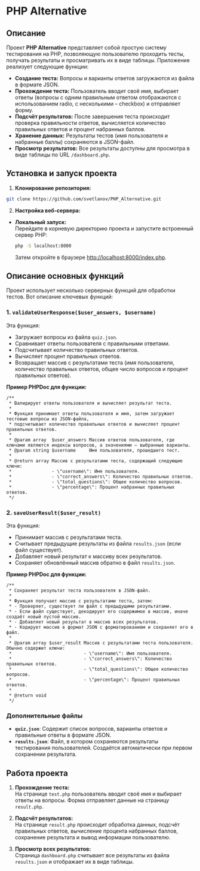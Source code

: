 # PHP Alternative

## Описание

Проект **PHP Alternative** представляет собой простую систему тестирования на PHP, позволяющую пользователю проходить тесты, получать результаты и просматривать их в виде таблицы. Приложение реализует следующие функции:

- **Создание теста:** Вопросы и варианты ответов загружаются из файла в формате JSON.
- **Прохождение теста:** Пользователь вводит своё имя, выбирает ответы (вопросы с одним правильным ответом отображаются с использованием radio, с несколькими – checkbox) и отправляет форму.
- **Подсчёт результатов:** После завершения теста происходит проверка правильности ответов, вычисляется количество правильных ответов и процент набранных баллов.
- **Хранение данных:** Результаты тестов (имя пользователя и набранные баллы) сохраняются в JSON-файл.
- **Просмотр результатов:** Все результаты доступны для просмотра в виде таблицы по URL `/dashboard.php`.

## Установка и запуск проекта

1. **Клонирование репозитория:**

```bash
git clone https://github.com/svetlanov/PHP_Alternative.git
```

2. **Настройка веб-сервера:**

- **Локальный запуск:**  
  Перейдите в корневую директорию проекта и запустите встроенный сервер PHP:
  ```bash
  php -S localhost:8000
  ```
  Затем откройте в браузере [http://localhost:8000/index.php](http://localhost:8000/index.php).


## Описание основных функций

Проект использует несколько серверных функций для обработки тестов. Вот описание ключевых функций:

### 1. `validateUserResponse($user_answers, $username)`

Эта функция:
- Загружает вопросы из файла `quiz.json`.
- Сравнивает ответы пользователя с правильными ответами.
- Подсчитывает количество правильных ответов.
- Вычисляет процент правильных ответов.
- Возвращает массив с результатами теста (имя пользователя, количество правильных ответов, общее число вопросов и процент правильных ответов).

**Пример PHPDoc для функции:**
```
/**
 * Валидирует ответы пользователя и вычисляет результат теста.
 *
 * Функция принимает ответы пользователя и имя, затем загружает тестовые вопросы из JSON-файла,
 * подсчитывает количество правильных ответов и вычисляет процент правильных ответов.
 *
 * @param array  $user_answers Массив ответов пользователя, где ключами являются индексы вопросов, а значениями – выбранные варианты.
 * @param string $username     Имя пользователя, прошедшего тест.
 *
 * @return array Массив с результатами теста, содержащий следующие ключи:
 *               - \"username\": Имя пользователя.
 *               - \"correct_answers\": Количество правильных ответов.
 *               - \"total_questions\": Общее количество вопросов.
 *               - \"percentage\": Процент набранных правильных ответов.
 */
```

### 2. `saveUserResult($user_result)`

Эта функция:
- Принимает массив с результатами теста.
- Считывает предыдущие результаты из файла `results.json` (если файл существует).
- Добавляет новый результат к массиву всех результатов.
- Сохраняет обновлённый массив обратно в файл `results.json`.

**Пример PHPDoc для функции:**
```
/**
 * Сохраняет результат теста пользователя в JSON-файл.
 *
 * Функция получает массив с результатами теста, затем:
 * - Проверяет, существует ли файл с предыдущими результатами.
 * - Если файл существует, декодирует его содержимое в массив, иначе создаёт новый пустой массив.
 * - Добавляет новый результат в массив всех результатов.
 * - Кодирует массив в формат JSON с форматированием и сохраняет его в файл.
 *
 * @param array $user_result Массив с результатами теста пользователя. Обычно содержит ключи:
 *                           - \"username\": Имя пользователя.
 *                           - \"correct_answers\": Количество правильных ответов.
 *                           - \"total_questions\": Общее количество вопросов.
 *                           - \"percentage\": Процент правильных ответов.
 *
 * @return void
 */
```

### Дополнительные файлы

- **`quiz.json`**: Содержит список вопросов, варианты ответов и правильные ответы в формате JSON.
- **`results.json`**: Файл, в котором сохраняются результаты тестирования пользователей. Создаётся автоматически при первом сохранении результата.

## Работа проекта

1. **Прохождение теста:**  
   На странице `test.php` пользователь вводит своё имя и выбирает ответы на вопросы. Форма отправляет данные на страницу `result.php`.

2. **Подсчёт результатов:**  
   На странице `result.php` происходит обработка данных, подсчёт правильных ответов, вычисление процента набранных баллов, сохранение результата и вывод информации пользователю.

3. **Просмотр всех результатов:**  
   Страница `dashboard.php` считывает все результаты из файла `results.json` и отображает их в виде таблицы.
